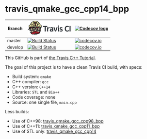 # travis_qmake_gcc_cpp14_bpp

Branch|[![Travis CI logo](TravisCI.png)](https://travis-ci.org)|[![Codecov logo](Codecov.png)](https://www.codecov.io)
---|---|---
master|[![Build Status](https://travis-ci.org/richelbilderbeek/travis_qmake_gcc_cpp14_bpp.svg?branch=master)](https://travis-ci.org/richelbilderbeek/travis_qmake_gcc_cpp14_bpp)|[![codecov.io](https://codecov.io/github/richelbilderbeek/travis_qmake_gcc_cpp14_bpp/coverage.svg?branch=master)](https://codecov.io/github/richelbilderbeek/travis_qmake_gcc_cpp14_bpp/branch/master)
develop|[![Build Status](https://travis-ci.org/richelbilderbeek/travis_qmake_gcc_cpp14_bpp.svg?branch=develop)](https://travis-ci.org/richelbilderbeek/travis_qmake_gcc_cpp14_bpp)|[![codecov.io](https://codecov.io/github/richelbilderbeek/travis_qmake_gcc_cpp14_bpp/coverage.svg?branch=develop)](https://codecov.io/github/richelbilderbeek/travis_qmake_gcc_cpp14_bpp/branch/develop)

This GitHub is part of [the Travis C++ Tutorial](https://github.com/richelbilderbeek/travis_cpp_tutorial).

The goal of this project is to have a clean Travis CI build, with specs:
 * Build system: `qmake`
 * C++ compiler: `gcc`
 * C++ version: `C++14`
 * Libraries: `STL` and `Bio++`
 * Code coverage: none
 * Source: one single file, `main.cpp`

Less builds:
 * Use of C++98: [travis_qmake_gcc_cpp98_bpp](https://www.github.com/richelbilderbeek/travis_qmake_gcc_cpp98_bpp)
 * Use of C++11: [travis_qmake_gcc_cpp11_bpp](https://www.github.com/richelbilderbeek/travis_qmake_gcc_cpp11_bpp)
 * Use of STL only: [travis_qmake_gcc_cpp14](https://www.github.com/richelbilderbeek/travis_qmake_gcc_cpp14)
